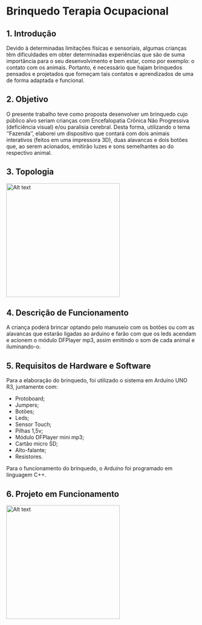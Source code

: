 # Brinquedo Terapia Ocupacional
## 1. Introdução
Devido à determinadas limitações físicas e sensoriais, algumas crianças têm dificuldades em obter determinadas experiências que são de suma importância para o seu desenvolvimento e bem estar, como por exemplo: o contato com os animais. Portanto, é necessário que hajam brinquedos pensados e projetados que forneçam tais contatos e aprendizados de uma de forma adaptada e funcional.

## 2. Objetivo
O presente trabalho teve como proposta desenvolver um brinquedo cujo público alvo seriam crianças com Encefalopatia Crônica Não Progressiva (deficiência visual) e/ou paralisia cerebral. Desta forma, utilizando o tema ‘’Fazenda’’, elaborei um dispositivo que contará com dois animais interativos (feitos em uma impressora 3D), duas alavancas e dois botões que, ao serem acionados, emitirão luzes e sons semelhantes ao do respectivo animal.

## 3. Topologia
<img src="https://media.discordapp.net/attachments/1002761960519110748/1030704805372510278/WhatsApp_Image_2022-10-15_at_01.37.02.jpeg?width=682&height=434" alt="Alt text" height="300" title="Optional title">

## 4. Descrição de Funcionamento
A criança poderá brincar optando pelo manuseio com os botões ou com as alavancas que estarão ligadas ao arduino e farão com que os leds acendam e acionem o módulo DFPlayer mp3, assim emitindo o som de cada animal e iluminando-o.

## 5. Requisitos de Hardware e Software
Para a elaboração do brinquedo, foi utilizado o sistema em Arduíno UNO R3, juntamente com:
- Protoboard;
- Jumpers;
- Botões;
- Leds;
- Sensor Touch;
- Pilhas 1,5v;
- Módulo DFPlayer mini mp3;
- Cartão micro SD;
- Alto-falante;
- Resistores.

Para o funcionamento do brinquedo, o Arduíno foi programado em linguagem C++.

## 6. Projeto em Funcionamento
<img src="https://user-images.githubusercontent.com/112972031/195970565-3b3c9647-f518-4fcf-aba6-ea1a938b9324.mp4" alt="Alt text" height="300" title="Optional title">
